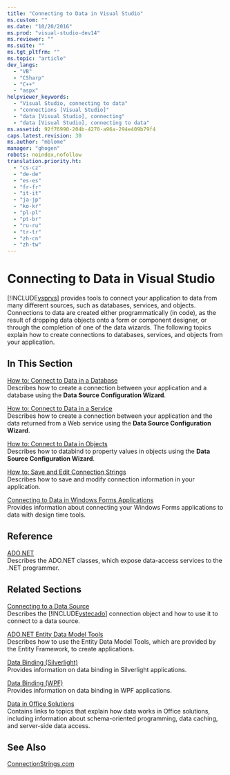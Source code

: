 ```yaml
---
title: "Connecting to Data in Visual Studio"
ms.custom: ""
ms.date: "10/20/2016"
ms.prod: "visual-studio-dev14"
ms.reviewer: ""
ms.suite: ""
ms.tgt_pltfrm: ""
ms.topic: "article"
dev_langs: 
  - "VB"
  - "CSharp"
  - "C++"
  - "aspx"
helpviewer_keywords: 
  - "Visual Studio, connecting to data"
  - "connections [Visual Studio]"
  - "data [Visual Studio], connecting"
  - "data [Visual Studio], connecting to data"
ms.assetid: 92f76990-204b-4270-a96a-294e409b79f4
caps.latest.revision: 30
ms.author: "mblome"
manager: "ghogen"
robots: noindex,nofollow
translation.priority.ht: 
  - "cs-cz"
  - "de-de"
  - "es-es"
  - "fr-fr"
  - "it-it"
  - "ja-jp"
  - "ko-kr"
  - "pl-pl"
  - "pt-br"
  - "ru-ru"
  - "tr-tr"
  - "zh-cn"
  - "zh-tw"
---
```

# Connecting to Data in Visual Studio
[!INCLUDE[vsprvs](../code-quality/includes/vsprvs_md.md)] provides tools to connect your application to data from many different sources, such as databases, services, and objects. Connections to data are created either programmatically (in code), as the result of dropping data objects onto a form or component designer, or through the completion of one of the data wizards. The following topics explain how to create connections to databases, services, and objects from your application.  
  
## In This Section  
 [How to: Connect to Data in a Database](../data-tools/how-to--connect-to-data-in-a-database.md)  
 Describes how to create a connection between your application and a database using the **Data Source Configuration Wizard**.  
  
 [How to: Connect to Data in a Service](../data-tools/how-to--connect-to-data-in-a-service.md)  
 Describes how to create a connection between your application and the data returned from a Web service using the **Data Source Configuration Wizard**.  
  
 [How to: Connect to Data in Objects](../Topic/How%20to:%20Connect%20to%20Data%20in%20Objects.md)  
 Describes how to databind to property values in objects using the **Data Source Configuration Wizard**.  
  
 [How to: Save and Edit Connection Strings](../Topic/How%20to:%20Save%20and%20Edit%20Connection%20Strings.md)  
 Describes how to save and modify connection information in your application.  
  
 [Connecting to Data in Windows Forms Applications](../data-tools/connecting-to-data-in-windows-forms-applications.md)  
 Provides information about connecting your Windows Forms applications to data with design time tools.  
  
## Reference  
 [ADO.NET](../Topic/ADO.NET.md)  
 Describes the ADO.NET classes, which expose data-access services to the .NET programmer.  
  
## Related Sections  
 [Connecting to a Data Source](../Topic/Connecting%20to%20a%20Data%20Source%20in%20ADO.NET.md)  
 Describes the [!INCLUDE[vstecado](../data-tools/includes/vstecado_md.md)] connection object and how to use it to connect to a data source.  
  
 [ADO.NET Entity Data Model  Tools](http://msdn.microsoft.com/en-us/91076853-0881-421b-837a-f582f36be527)  
 Describes how to use the Entity Data Model Tools, which are provided by the Entity Framework, to create applications.  
  
 [Data Binding (Silverlight)](http://go.microsoft.com/fwlink/?LinkId=166342)  
 Provides information on data binding in Silverlight applications.  
  
 [Data Binding (WPF)](../Topic/Data%20Binding%20\(WPF\).md)  
 Provides information on data binding in WPF applications.  
  
 [Data in Office Solutions](../Topic/Data%20in%20Office%20Solutions.md)  
 Contains links to topics that explain how data works in Office solutions, including information about schema-oriented programming, data caching, and server-side data access.  
  
## See Also  
 [ConnectionStrings.com](http://www.connectionstrings.com)